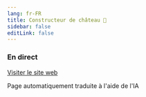 ```yaml
---
lang: fr-FR
title: Constructeur de château 🏰
sidebar: false
editLink: false
---
```


### En direct

<sample src="https://needle.tools" />

[Visiter le site web](https://needle.tools)


Page automatiquement traduite à l'aide de l'IA